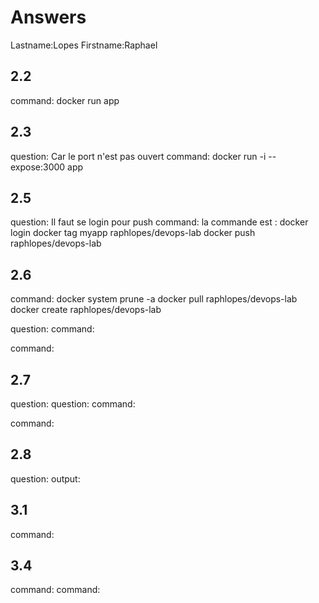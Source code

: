 # Answers

Lastname:Lopes
Firstname:Raphael

## 2.2
command: docker run app

## 2.3
question: Car le port n'est pas ouvert
command: docker run -i --expose:3000 app

## 2.5
question: Il faut se login pour push
command: la commande est : docker login
docker tag myapp raphlopes/devops-lab
docker push raphlopes/devops-lab

## 2.6
command: docker system prune -a
docker pull raphlopes/devops-lab
docker create raphlopes/devops-lab

question:
command:

command:

## 2.7
question:
question:
command:

command:

## 2.8
question:
output:

## 3.1
command:

## 3.4
command:
command:
